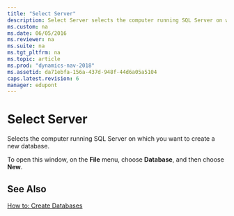 ```yaml
---
title: "Select Server"
description: Select Server selects the computer running SQL Server on which you want to create a new database.
ms.custom: na
ms.date: 06/05/2016
ms.reviewer: na
ms.suite: na
ms.tgt_pltfrm: na
ms.topic: article
ms.prod: "dynamics-nav-2018"
ms.assetid: da71ebfa-156a-437d-948f-44d6a05a5104
caps.latest.revision: 6
manager: edupont
---
```

# Select Server
Selects the computer running SQL Server on which you want to create a new database.  

 To open this window, on the **File** menu, choose **Database**, and then choose **New**.  

## See Also  
 [How to: Create Databases](../How-to--Create-Databases.md)
